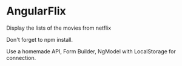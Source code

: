 # AngularFlix
Display the lists of the movies from netflix

Don't forget to npm install.

Use a homemade API, Form Builder, NgModel with LocalStorage for connection.
